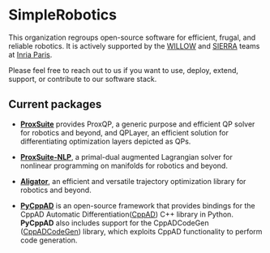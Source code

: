 # SimpleRobotics

This organization regroups open-source software for efficient, frugal, and reliable robotics.
It is actively supported by the [WILLOW](https://www.di.ens.fr/willow/) and [SIERRA](https://www.di.ens.fr/sierra/) teams at [Inria Paris](https://www.inria.fr/en).

Please feel free to reach out to us if you want to use, deploy, extend, support, or contribute to our software stack.

## Current packages

- [**ProxSuite**](https://github.com/Simple-Robotics/proxsuite) provides ProxQP, a generic purpose and efficient QP solver for robotics and beyond, and QPLayer, an efficient solution for differentiating optimization layers depicted as QPs.

- [**ProxSuite-NLP**](https://github.com/Simple-Robotics/proxsuite-nlp), a primal-dual augmented Lagrangian solver for nonlinear programming on manifolds for robotics and beyond.

- [**Aligator**](https://github.com/Simple-Robotics/aligator), an efficient and versatile trajectory optimization library for robotics and beyond.

- [**PyCppAD**](https://github.com/Simple-Robotics/pycppad) is an open-source framework that provides bindings for the CppAD Automatic Differentiation([CppAD](https://coin-or.github.io/CppAD/doc/cppad.htm)) C++ library in Python. **PyCppAD** also includes support for the CppADCodeGen ([CppADCodeGen](https://github.com/joaoleal/CppADCodeGen)) library, which exploits CppAD functionality to perform code generation.


